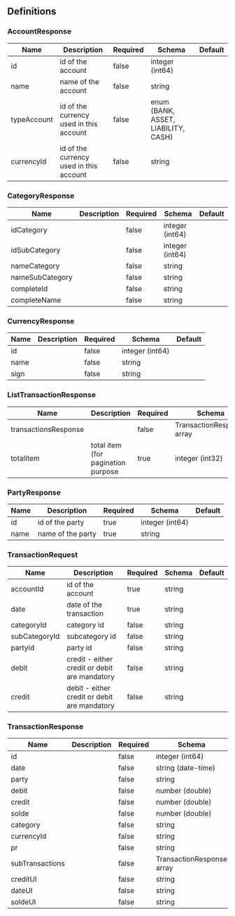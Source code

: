 ## Definitions
### AccountResponse
|Name|Description|Required|Schema|Default|
|----|----|----|----|----|
|id|id of the account|false|integer (int64)||
|name|name of the account|false|string||
|typeAccount|id of the currency used in this account|false|enum (BANK, ASSET, LIABILITY, CASH)||
|currencyId|id of the currency used in this account|false|string||


### CategoryResponse
|Name|Description|Required|Schema|Default|
|----|----|----|----|----|
|idCategory||false|integer (int64)||
|idSubCategory||false|integer (int64)||
|nameCategory||false|string||
|nameSubCategory||false|string||
|completeId||false|string||
|completeName||false|string||


### CurrencyResponse
|Name|Description|Required|Schema|Default|
|----|----|----|----|----|
|id||false|integer (int64)||
|name||false|string||
|sign||false|string||


### ListTransactionResponse
|Name|Description|Required|Schema|Default|
|----|----|----|----|----|
|transactionsResponse||false|TransactionResponse array||
|totalItem|total item (for pagination purpose|true|integer (int32)||


### PartyResponse
|Name|Description|Required|Schema|Default|
|----|----|----|----|----|
|id|id of the party|true|integer (int64)||
|name|name of the party|true|string||


### TransactionRequest
|Name|Description|Required|Schema|Default|
|----|----|----|----|----|
|accountId|id of the account|true|string||
|date|date of the transaction|true|string||
|categoryId|category id|false|string||
|subCategoryId|subcategory id|false|string||
|partyId|party id|false|string||
|debit|credit - either credit or debit are mandatory|false|string||
|credit|debit - either credit or debit are mandatory|false|string||


### TransactionResponse
|Name|Description|Required|Schema|Default|
|----|----|----|----|----|
|id||false|integer (int64)||
|date||false|string (date-time)||
|party||false|string||
|debit||false|number (double)||
|credit||false|number (double)||
|solde||false|number (double)||
|category||false|string||
|currencyId||false|string||
|pr||false|string||
|subTransactions||false|TransactionResponse array||
|creditUI||false|string||
|dateUI||false|string||
|soldeUI||false|string||


